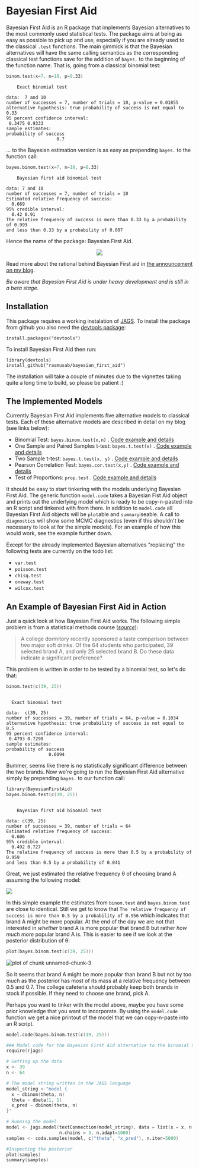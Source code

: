 Bayesian First Aid
======================

Bayesian First Aid is an R package that implements Bayesian alternatives to the most commonly used statistical tests. The package aims at being as easy as possible to pick up and use, especially if you are already used to the classical `.test` functions. The main gimmick is that the Bayesian alternatives will have the same calling semantics as the corresponding classical test functions save for the addition of `bayes.` to the beginning of the function name. That is, going from a classical binomial test:

``` S
binom.test(x=7, n=10, p=0.33)
```

```
    Exact binomial test

data:  7 and 10
number of successes = 7, number of trials = 10, p-value = 0.01855
alternative hypothesis: true probability of success is not equal to 0.33
95 percent confidence interval:
 0.3475 0.9333
sample estimates:
probability of success 
                   0.7 
```

... to the Bayesian estimation version is as easy as prepending `bayes.` to the function call:

``` S
bayes.binom.test(x=7, n=10, p=0.33)
```
```
    Bayesian first aid binomial test

data: 7 and 10
number of successes = 7, number of trials = 10
Estimated relative frequency of success:
  0.669 
95% credible interval:
  0.42 0.91 
The relative frequency of success is more than 0.33 by a probability of 0.993 
and less than 0.33 by a probability of 0.007 
```

Hence the name of the package: Bayesian First Aid.

<center>
<img src="http://i.imgur.com/gQAiFkD.png"/>
</center>

Read more about the rational behind Bayesian First aid in [the announcement on my blog](http://sumsar.net/blog/2014/01/bayesian-first-aid/).

*Be aware that Bayesian First Aid is under heavy development and is still in a beta stage.*

Installation
--------------------

This package requires a working instalation of [JAGS](http://mcmc-jags.sourceforge.net/). To install the package from github you also need the [devtools package](http://cran.r-project.org/web/packages/devtools/index.html):

```
install.packages("devtools")
```

To install Bayesian First Aid then run:

```
library(devtools)
install_github("rasmusab/bayesian_first_aid")
```

The installation will take a couple of minutes due to the vignettes taking quite a long time to build, so please be patient :)

The Implemented Models
--------------------------------

Currently Bayesian First Aid implements five alternative models to classical tests. Each of these alternative models are described in detail on my blog (see links below):

* Binomial Test: `bayes.binom.test(x,n)` . [Code example and details](http://sumsar.net/blog/2014/01/bayesian-first-aid-binomial-test/)
* One Sample and Paired Samples t-test: `bayes.t.test(x)` . [Code example and details](http://sumsar.net/blog/2014/02/bayesian-first-aid-one-sample-t-test/)
* Two Sample t-test: `bayes.t.test(x, y)` . [Code example and details](http://sumsar.net/blog/2014/02/bayesian-first-aid-two-sample-t-test/)
* Pearson Correlation Test: `bayes.cor.test(x,y)` . [Code example and details](http://sumsar.net/blog/2014/03/bayesian-first-aid-pearson-correlation-test/)
* Test of Proportions: `prop.test` . [Code example and details](http://sumsar.net/blog/2014/06/bayesian-first-aid-prop-test/)

It should be easy to start tinkering with the models underlying Bayesian First Aid. The generic function `model.code` takes a Bayesian Fist Aid object and prints out the underlying model which is ready to be copy-n-pasted into an R script and tinkered with from there. In addition to `model.code` all Bayesian First Aid objects will be `plot`able and `summary`iseable. A call to `diagnostics` will show some MCMC diagnostics (even if this shouldn't be necessary to look at for the simple models). For an example of how this would work, see the example further down.

Except for the already implemented Bayesian alternatives "replacing" the following tests are currently on the todo list:

* `var.test`
* `poisson.test`
* `chisq.test`
* `oneway.test`
* `wilcox.test`

An Example of Bayesian First Aid in Action
-------------------------------------------

Just a quick look at how Bayesian First Aid works. The following simple problem is from a statistical methods course (*[source](http://www.elderlab.yorku.ca/~aaron/Stats2022/BinomialTest.htm)*):

> A college dormitory recently sponsored a taste comparison between two major soft drinks. Of the 64 students who participated, 39 selected brand A, and only 25 selected brand B.  Do these data indicate a significant preference? 

This problem is written in order to be tested by a binomial test, so let's do that:


``` S
binom.test(c(39, 25))
```

```

  Exact binomial test

data:  c(39, 25)
number of successes = 39, number of trials = 64, p-value = 0.1034
alternative hypothesis: true probability of success is not equal to 0.5
95 percent confidence interval:
 0.4793 0.7290
sample estimates:
probability of success 
                0.6094 
```


Bummer, seems like there is no statistically significant difference between the two brands. Now we're going to run the Bayesian First Aid alternative simply by prepending `bayes.` to our function call:


``` S
library(BayesianFirstAid)
bayes.binom.test(c(39, 25))
```

```

	Bayesian first aid binomial test

data: c(39, 25)
number of successes = 39, number of trials = 64
Estimated relative frequency of success:
  0.606 
95% credible interval:
  0.492 0.727 
The relative frequency of success is more than 0.5 by a probability of 0.959 
and less than 0.5 by a probability of 0.041 
```


Great, we just estimated the relative frequency θ of choosing brand A assuming the following model:

<img src="http://i.imgur.com/4YZxHDt.png"/>

In this simple example the estimates from `binom.test` and `bayes.binom.test` are close to identical. Still we get to know that `The relative frequency of success is more than 0.5 by a probability of 0.956` which indicates that brand A might be more popular. At the end of the day we are not that interested in *whether* brand A is more popular that brand B but rather *how much more* popular brand A is. This is easier to see if we look at the posterior distribution of θ: 


``` S
plot(bayes.binom.test(c(39, 25)))
```

![plot of chunk unnamed-chunk-3](http://i.imgur.com/GAoNH6s.png) 


So it seems that brand A might be more popular than brand B but not by too much as the posterior has most of its mass at a relative frequency between 0.5 and 0.7. The college cafeteria should probably keep both brands in stock if possible. If they need to choose one brand, pick A.

Perhaps you want to tinker with the model above, maybe you have some prior knowledge that you want to incorporate. By using the `model.code` function we get a nice printout of the model that we can copy-n-paste into an R script.


``` S
model.code(bayes.binom.test(c(39, 25)))
```

``` S
### Model code for the Bayesian First Aid alternative to the binomial test ###
require(rjags)

# Setting up the data
x <- 39 
n <- 64 

# The model string written in the JAGS language
model_string <-"model {
  x ~ dbinom(theta, n)
  theta ~ dbeta(1, 1)
  x_pred ~ dbinom(theta, n)
}"

# Running the model
model <- jags.model(textConnection(model_string), data = list(x = x, n = n), 
                    n.chains = 3, n.adapt=1000)
samples <- coda.samples(model, c("theta", "x_pred"), n.iter=5000)

#Inspecting the posterior
plot(samples)
summary(samples)  
```

